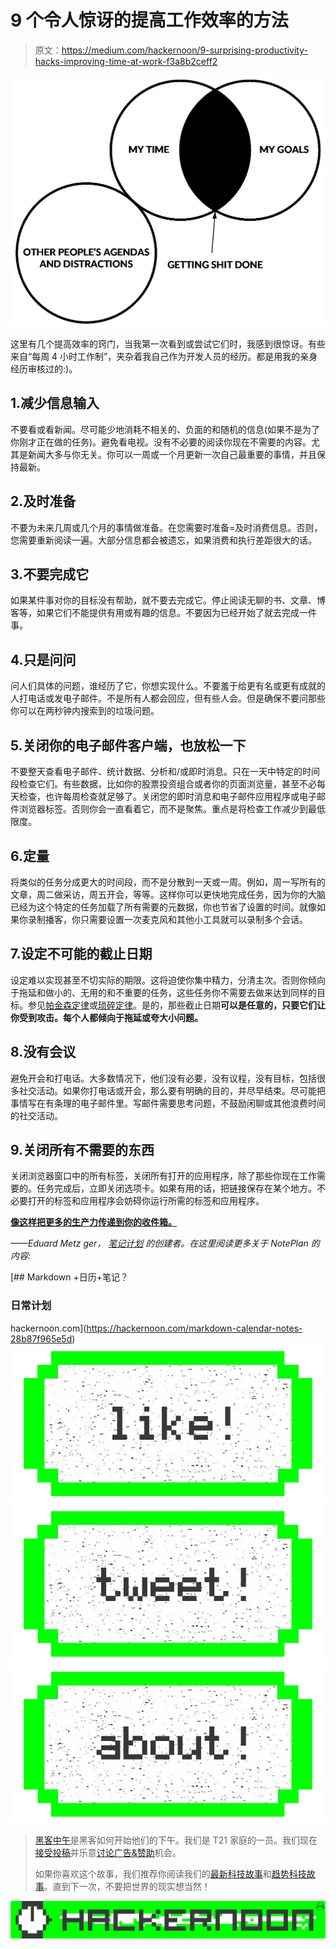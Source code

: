 # 9 个令人惊讶的提高工作效率的方法

> 原文：<https://medium.com/hackernoon/9-surprising-productivity-hacks-improving-time-at-work-f3a8b2ceff2>

![](img/45677dd8db03487f24e11d0b8b50e0fd.png)

这里有几个提高效率的窍门，当我第一次看到或尝试它们时，我感到很惊讶。有些来自“每周 4 小时工作制”，夹杂着我自己作为开发人员的经历。都是用我的亲身经历审核过的:)。

## 1.减少信息输入

不要看或看新闻。尽可能少地消耗不相关的、负面的和随机的信息(如果不是为了你刚才正在做的任务)。避免看电视。没有不必要的阅读你现在不需要的内容。尤其是新闻大多与你无关。你可以一周或一个月更新一次自己最重要的事情，并且保持最新。

## 2.及时准备

不要为未来几周或几个月的事情做准备。在您需要时准备=及时消费信息。否则，您需要重新阅读一遍。大部分信息都会被遗忘，如果消费和执行差距很大的话。

## 3.不要完成它

如果某件事对你的目标没有帮助，就不要去完成它。停止阅读无聊的书、文章、博客等，如果它们不能提供有用或有趣的信息。不要因为已经开始了就去完成一件事。

## 4.只是问问

问人们具体的问题，谁经历了它，你想实现什么。不要羞于给更有名或更有成就的人打电话或发电子邮件。不是所有人都会回应，但有些人会。但是确保不要问那些你可以在两秒钟内搜索到的垃圾问题。

## 5.关闭你的电子邮件客户端，也放松一下

不要整天查看电子邮件、统计数据、分析和/或即时消息。只在一天中特定的时间段检查它们。有些数据，比如你的股票投资组合或者你的页面浏览量，甚至不必每天检查，也许每周检查就足够了。关闭您的即时消息和电子邮件应用程序或电子邮件浏览器标签。否则你会一直看着它，而不是聚焦。重点是将检查工作减少到最低限度。

## 6.定量

将类似的任务分成更大的时间段，而不是分散到一天或一周。例如，周一写所有的文章，周二做采访，周五开会，等等。这样你可以更快地完成任务，因为你的大脑已经为这个特定的任务加载了所有需要的元数据，你也节省了设置的时间。就像如果你录制播客，你只需要设置一次麦克风和其他小工具就可以录制多个会话。

## 7.设定不可能的截止日期

设定难以实现甚至不切实际的期限。这将迫使你集中精力，分清主次。否则你倾向于拖延和做小的、无用的和不重要的任务，这些任务你不需要去做来达到同样的目标。参见[帕金森定律](https://en.wikipedia.org/wiki/Parkinson%27s_law)或[琐碎定律](https://en.wikipedia.org/wiki/Law_of_triviality)。是的，那些截止日期**可以是任意的，只要它们让你受到攻击。每个人都倾向于拖延或夸大小问题。**

## 8.没有会议

避免开会和打电话。大多数情况下，他们没有必要，没有议程，没有目标，包括很多社交活动。如果你打电话或开会，那么要有明确的目的，并尽早结束。尽可能把事情写在有条理的电子邮件里。写邮件需要思考问题，不鼓励闲聊或其他浪费时间的社交活动。

## 9.关闭所有不需要的东西

关闭浏览器窗口中的所有标签，关闭所有打开的应用程序，除了那些你现在工作需要的。任务完成后，立即关闭选项卡。如果有用的话，把链接保存在某个地方。不必要打开的标签和应用程序会妨碍你运行所需的标签和应用程序。

[**像这样把更多的生产力传递到你的收件箱。**](http://eepurl.com/cEoDhn)

*——Eduard Metz ger，* [*笔记计划*](http://noteplan.co/?utm_source=medium&utm_medium=article&utm_campaign=todolistproductivitymachine) *的创建者。在这里阅读更多关于 NotePlan 的内容:*

[](https://hackernoon.com/markdown-calendar-notes-28b87f965e5d) [## Markdown +日历+笔记？

### 日常计划

hackernoon.com](https://hackernoon.com/markdown-calendar-notes-28b87f965e5d) [![](img/50ef4044ecd4e250b5d50f368b775d38.png)](http://bit.ly/HackernoonFB)[![](img/979d9a46439d5aebbdcdca574e21dc81.png)](https://goo.gl/k7XYbx)[![](img/2930ba6bd2c12218fdbbf7e02c8746ff.png)](https://goo.gl/4ofytp)

> [黑客中午](http://bit.ly/Hackernoon)是黑客如何开始他们的下午。我们是 T21 家庭的一员。我们现在[接受投稿](http://bit.ly/hackernoonsubmission)并乐意[讨论广告&赞助](mailto:partners@amipublications.com)机会。
> 
> 如果你喜欢这个故事，我们推荐你阅读我们的[最新科技故事](http://bit.ly/hackernoonlatestt)和[趋势科技故事](https://hackernoon.com/trending)。直到下一次，不要把世界的现实想当然！

[![](img/be0ca55ba73a573dce11effb2ee80d56.png)](https://goo.gl/Ahtev1)